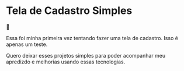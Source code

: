 # Tela de Cadastro Simples

🌱

Essa foi minha primeira vez tentando fazer uma tela de cadastro. Isso é apenas um teste.

Quero deixar esses projetos simples para poder acompanhar meu apredizdo e melhorias usando essas tecnologias.
